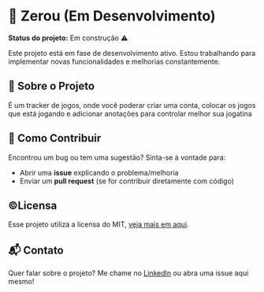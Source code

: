 # 🚧 Zerou (Em Desenvolvimento)

**Status do projeto:** Em construção ⚠️

Este projeto está em fase de desenvolvimento ativo. Estou trabalhando para implementar novas funcionalidades e melhorias constantemente.

## 📌 Sobre o Projeto

É um tracker de jogos, onde você poderar criar uma conta, colocar os jogos que está jogando e adicionar anotações para controlar melhor sua jogatina

## 🤝 Como Contribuir

Encontrou um bug ou tem uma sugestão? Sinta-se à vontade para:

- Abrir uma **issue** explicando o problema/melhoria
- Enviar um **pull request** (se for contribuir diretamente com código)

## ©️Licensa

Esse projeto utiliza a licensa do MIT, [veja mais em aqui](./LICENSE).

## 📬 Contato

Quer falar sobre o projeto? Me chame no [LinkedIn](https://www.linkedin.com/in/paulopbi/) ou abra uma issue aqui mesmo!
